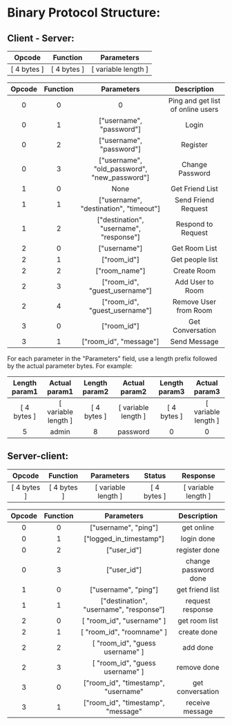 # Binary Protocol Structure:
## Client - Server:
| Opcode | Function | Parameters | 
| :---: | :---: | :---: |
| [ 4 bytes ] | [ 4 bytes ] | [ variable length ] |


| Opcode | Function | Parameters | Description |
| :---: | :---: | :---: | :--: |
| 0 | 0 | 0 | Ping and get list of online users |
| 0 | 1 | ["username", "password"] | Login | 
| 0 | 2 | ["username", "password"] | Register |
| 0 | 3 | ["username", "old_password", "new_password"] | Change Password |
| 1 | 0 | None | Get Friend List |
| 1 | 1 | ["username", "destination", "timeout"] | Send Friend Request |
| 1 | 2 | ["destination", "username", "response"] | Respond to Request |
| 2 | 0 | ["username"] | Get Room List |
| 2 | 1 | ["room_id"] | Get people list |
| 2 | 2 | ["room_name"] | Create Room |
| 2 | 3 | ["room_id", "guest_username"] | Add User to Room |
| 2 | 4 | ["room_id", "guest_username"] | Remove User from Room |
| 3 | 0 | ["room_id"] | Get Conversation |
| 3 | 1 | ["room_id", "message"] | Send Message |

For each parameter in the "Parameters" field, use a length prefix followed by the actual parameter bytes. For example:

| Length param1 | Actual param1 | Length param2 | Actual param2 | Length param3 | Actual param3 |
| :---: | :---: | :---: | :---: | :---: | :---: |
| [ 4 bytes ] | [ variable length ] | [ 4 bytes ] | [ variable length ] | [ 4 bytes ] | [ variable length ] |
| 5 | admin | 8 | password | 0 | 0 |

## Server-client:
| Opcode | Function | Parameters | Status | Response |
| :---: | :---: | :---: | :--: | :--: |
| [ 4 bytes ] | [ 4 bytes ] | [ variable length ] | [ 4 bytes ] | [ variable length ] |

| Opcode | Function | Parameters | Description |
| :---: | :---: | :---: | :--: |
| 0 | 0 | ["username", "ping"] | get online |
| 0 | 1 | ["logged_in_timestamp"] | login done |
| 0 | 2 | ["user_id"] | register done |
| 0 | 3 | ["user_id"] | change password done |
| 1 | 0 | ["username", "ping"] | get friend list |
| 1 | 1 | ["destination", "username", "response”] | request response |
| 2 | 0 | [ "room_id", "username" ] | get room list |
| 2 | 1 | [ "room_id", "roomname" ] | create done |
| 2 | 2 | [ "room_id", "guess username" ] | add done |
| 2 | 3 | [ "room_id", "guess username" ] | remove done |
| 3 | 0 | ["room_id", "timestamp", "username" | get conversation |
| 3 | 1 | ["room_id", "timestamp", "message" | receive message |
